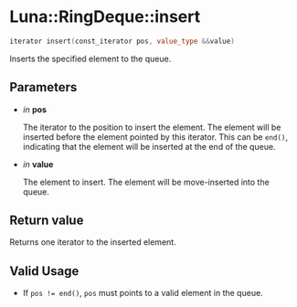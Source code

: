 # Luna::RingDeque::insert

```c++
iterator insert(const_iterator pos, value_type &&value)
```

Inserts the specified element to the queue. 



## Parameters
* *in* **pos**

    The iterator to the position to insert the element. The element will be inserted before the element pointed by this iterator. This can be `end()`, indicating that the element will be inserted at the end of the queue. 

* *in* **value**

    The element to insert. The element will be move-inserted into the queue. 

## Return value
Returns one iterator to the inserted element. 

## Valid Usage
* If `pos != end()`, `pos` must points to a valid element in the queue. 


